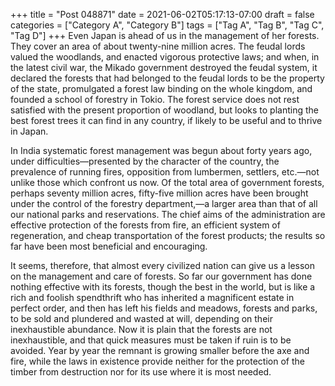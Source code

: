 +++
title = "Post 048871"
date = 2021-06-02T05:17:13-07:00
draft = false
categories = ["Category A", "Category B"]
tags = ["Tag A", "Tag B", "Tag C", "Tag D"]
+++
Even Japan is ahead of us in the management of her forests. They cover an area of about twenty-nine million acres. The feudal lords valued the woodlands, and enacted vigorous protective laws; and when, in the latest civil war, the Mikado government destroyed the feudal system, it declared the forests that had belonged to the feudal lords to be the property of the state, promulgated a forest law binding on the whole kingdom, and founded a school of forestry in Tokio. The forest service does not rest satisfied with the present proportion of woodland, but looks to planting the best forest trees it can find in any country, if likely to be useful and to thrive in Japan.

In India systematic forest management was begun about forty years ago, under difficulties—presented by the character of the country, the prevalence of running fires, opposition from lumbermen, settlers, etc.—not unlike those which confront us now. Of the total area of government forests, perhaps seventy million acres, fifty-five million acres have been brought under the control of the forestry department,—a larger area than that of all our national parks and reservations. The chief aims of the administration are effective protection of the forests from fire, an efficient system of regeneration, and cheap transportation of the forest products; the results so far have been most beneficial and encouraging.

It seems, therefore, that almost every civilized nation can give us a lesson on the management and care of forests. So far our government has done nothing effective with its forests, though the best in the world, but is like a rich and foolish spendthrift who has inherited a magnificent estate in perfect order, and then has left his fields and meadows, forests and parks, to be sold and plundered and wasted at will, depending on their inexhaustible abundance. Now it is plain that the forests are not inexhaustible, and that quick measures must be taken if ruin is to be avoided. Year by year the remnant is growing smaller before the axe and fire, while the laws in existence provide neither for the protection of the timber from destruction nor for its use where it is most needed.
